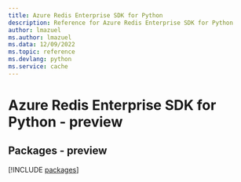 ```yaml
---
title: Azure Redis Enterprise SDK for Python
description: Reference for Azure Redis Enterprise SDK for Python
author: lmazuel
ms.author: lmazuel
ms.data: 12/09/2022
ms.topic: reference
ms.devlang: python
ms.service: cache
---
```

# Azure Redis Enterprise SDK for Python - preview
## Packages - preview
[!INCLUDE [packages](redis-enterprise-index.md)]